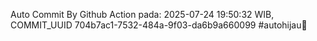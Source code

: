 Auto Commit By Github Action pada: 2025-07-24 19:50:32 WIB, COMMIT_UUID 704b7ac1-7532-484a-9f03-da6b9a660099 #autohijau🗿
